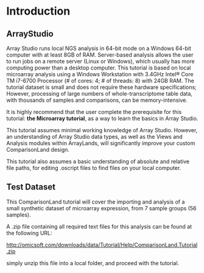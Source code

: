# Introduction

## ArrayStudio

Array Studio runs local NGS analysis in 64-bit mode on a Windows 64-bit computer with at least 8GB of RAM. Server-based analysis allows the user to run jobs on a remote server (Linux or Windows), which usually has more computing power than a desktop computer. This tutorial is based on local microarray analysis using a Windows Workstation with 3.4GHz Intel® Core TM i7-6700 Processor (# of cores: 4; # of threads: 8) with 24GB RAM. The tutorial dataset is small and does not require these hardware specifications; However, processing of large numbers of whole-transcriptome table data, with thousands of samples and comparisons, can be memory-intensive.

It is highly recommend that the user complete the prerequisite for this tutorial: **the Microarray tutorial**, as a way to learn the basics in Array Studio.

This tutorial assumes minimal working knowledge of Array Studio. However, an understanding of Array Studio data types, as well as the Views and Analysis modules within ArrayLands, will significantly improve your custom ComparisonLand design.

This tutorial also assumes a basic understanding of absolute and relative file paths, for editing .oscript files to find files on your local computer.

## Test Dataset

This ComparisonLand tutorial will cover the importing and analysis of a small synthetic dataset of microarray expression, from 7 sample groups (56 samples).

A .zip file containing all required text files for this analysis can be found at the following URL:

http://omicsoft.com/downloads/data/Tutorial/Help/ComparisonLand.Tutorial.zip

simply unzip this file into a local folder, and proceed with the tutorial.

